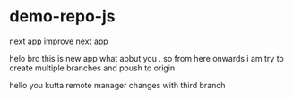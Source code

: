 # demo-repo-js
next app
improve next app

helo bro this is new app what aobut you .
so from here onwards i am try to create multiple branches and poush to origin



hello you kutta remote manager
changes with third branch